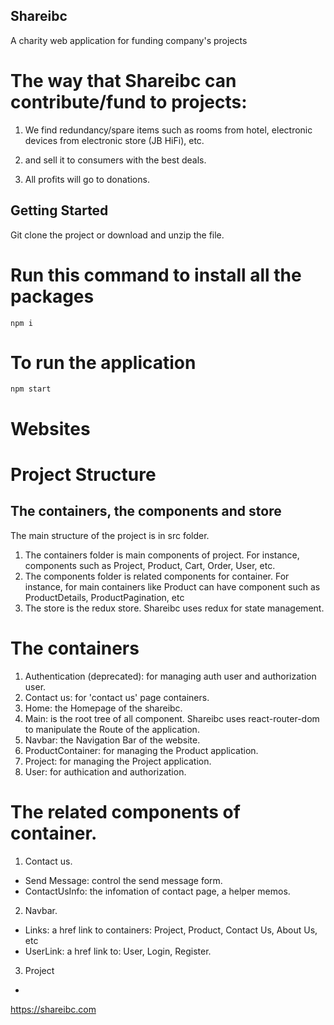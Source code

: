 ## Shareibc

A charity web application for funding company's projects

# The way that Shareibc can contribute/fund to projects:
1. We find redundancy/spare items such as rooms from hotel, electronic devices from electronic store (JB HiFi), etc.

2. and sell it to consumers with the best deals.

3. All profits will go to donations.
## Getting Started
Git clone the project or download and unzip the file.

# Run this command to install all the packages
```
npm i
```
# To run the application
```
npm start
```

# Websites

# Project Structure
## The containers, the components and store
The main structure of the project is in src folder.
1. The containers folder is main components of project. For instance, components such as Project, Product, Cart, Order, User, etc.
2. The components folder is related components for container. For instance, for main containers like Product can have component such as ProductDetails, ProductPagination, etc
3. The store is the redux store. Shareibc uses redux for state management.

# The containers
1. Authentication (deprecated): for managing auth user and authorization user.
2. Contact us: for 'contact us' page containers.
3. Home: the Homepage of the shareibc.
4. Main: is the root tree of all component. Shareibc uses react-router-dom to manipulate the Route of the application.
5. Navbar: the Navigation Bar of the website.
6. ProductContainer: for managing the Product application.
7. Project: for managing the Project application.
8. User: for authication and authorization.

# The related components of container.
1. Contact us.
  * Send Message: control the send message form.
  * ContactUsInfo: the infomation of contact page, a helper memos.
2. Navbar.
  * Links: a href link to containers: Project, Product, Contact Us, About Us, etc
  * UserLink: a href link to: User, Login, Register.
3. Project
  *

https://shareibc.com
